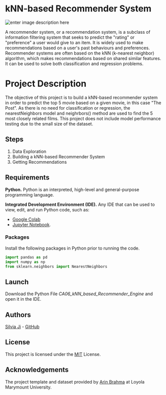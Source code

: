 # kNN-based Recommender System
![enter image description here](https://cdn.lynda.com/course/5028662/5028662-637491087568455386-16x9.jpg)

A recommender system, or a recommendation system, is a subclass of information filtering system that seeks to predict the "rating" or "preference" a user would give to an item. It is widely used to make recommendations based on a user's past behaviours and preferences. Recommender systems are often based on the kNN (k-nearest neighbor) algorithm, which makes recommendations based on shared similar features. It can be used to solve both classification and regression problems.


# Project Description
The objective of this project is to build a kNN-based recommender system in order to predict the top 5 movie based on a given movie, in this case "The Post". As there is no need for classification or regression, the nearestNeighbors model and neighrbors() method are used to find the 5 most closely related films. This project does not include model performance testing due to the small size of the dataset.


## Steps

 1. Data Exploration
 2. Building a kNN-based Recommender System
 3. Getting Recommendations

## Requirements

**Python.** Python is an interpreted, high-level and general-purpose programming language. 

**Integrated Development Environment (IDE).** Any IDE that can be used to view, edit, and run Python code, such as:
- [Google Colab](https://colab.research.google.com/notebooks/intro.ipynb#recent=true)
- [Jupyter Notebook](https://jupyter.org/).

### Packages 

Install the following packages in Python prior to running the code.
```python
import pandas as pd
import numpy as np
from sklearn.neighbors import NearestNeighbors
```

## Launch
Download the Python File *CA06_kNN_based_Recommender_Engine* and open it in the IDE. 

## Authors

[Silvia Ji](https://www.linkedin.com/in/silviaji/) - [GitHub](github.com/jisilvia)

## License
This project is licensed under the [MIT](https://choosealicense.com/licenses/mit/) License.

## Acknowledgements

The project template and dataset provided by [Arin Brahma](https://github.com/ArinB) at Loyola Marymount University.
